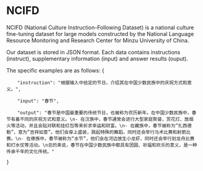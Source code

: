 # NCIFD
NCIFD (National Culture Instruction-Following Dataset) is a national culture fine-tuning dataset for large models constructed by the National Language Resource Monitoring and Research Center for Minzu University of China.


Our dataset is stored in JSON format. Each data contains instructions (instruct), supplementary information (input) and answer results (ouput).

The specific examples are as follows:
    {
      
        "instruction": "根据输入中给定的节日，介绍其在中国少数民族中的庆祝方式和意义。",
      
        "input": "春节",
      
        "output": "春节是中国最重要的传统节日，也被称为农历新年。在中国少数民族中，春节有着不同的庆祝方式和意义。\n- 在汉族中，春节通常会进行大型家庭聚餐，赏花灯、放烟火等活动，并且会贴对联和挂红包等来祈求幸运和财富。\n- 在藏族中，春节被称为“扎西德勒”，意为“吉祥如意”。他们会穿上盛装，跳起特殊的舞蹈，同时还会举行马术比赛和射箭比赛。\n- 在傣族中，春节被称为“水节”，他们会在河边放生小龙虾，同时还会举行划龙舟比赛和打水仗等活动。\n总的来说，春节在中国少数民族中都具有团圆、祈福和欢乐的意义，是一种传承千年的文化传统。"
   
    }
